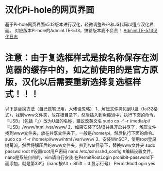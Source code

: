 # 汉化Pi-hole的网页界面
基于Pi-hole网页界面v5.13版本进行汉化，轻微调整PHP和JS代码以适应汉化界面。 
对应版本Pi-hole的AdminLTE-5.13，搞错版本我不负责！
[AdminLTE-5.13汉化日志](https://github.com/MrHousehao/Pi-hole-Chinese/commit/7db07a3b88d15bed9aa58704792656c12512b1f1)
# 注意：由于复选框样式是按名称保存在浏览器的缓存中的，如之前使用的是官方原版，汉化以后需要重新选择复选框样式！！！

以下是替换方法（自己做笔记用，大佬请忽略）
1、解压文件拷贝到U盘（fat32格式），找到www文件夹，放在根目录下，然后插入到树莓派中，执行下面的命令，『USB』（包括『』）改为U盘的名称，建议改英文名
sudo cp -f -r /media/pi/『USB』/www/html /var/www/
2、如果安装了SMB并且开启共享了，解压文件找到www文件夹，放在共享文件夹下，一般是/home/pi，然后执行下面的命令。
sudo cp -f -r /home/pi/www/html /var/www/
3、安装WinSCP，使用root登录树莓派，然后将解压后的www文件夹，拉到/var目录下，替换www文件夹
	sudo passwd root			#设置root用户密码
	nano /etc/ssh/sshd_config	#编辑设置文件，nano是系统自带的，vim请自行安装
	在PermitRootLogin prohibit-password下面添加，就是第33行（nano按Alt + Shift + 3 显示行号）
	PermitRootLogin yes
